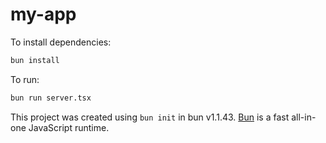 # my-app

To install dependencies:

```bash
bun install
```

To run:

```bash
bun run server.tsx
```

This project was created using `bun init` in bun v1.1.43. [Bun](https://bun.sh) is a fast all-in-one JavaScript runtime.
